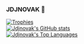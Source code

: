### JDJNOVAK 👋

<!--
**jdjnovak/jdjnovak** is a ✨ _special_ ✨ repository because its `README.md` (this file) appears on your GitHub profile.

Here are some ideas to get you started:

- 🔭 I’m currently working on ...
- 🌱 I’m currently learning ...
- 👯 I’m looking to collaborate on ...
- 🤔 I’m looking for help with ...
- 💬 Ask me about ...
- 📫 How to reach me: ...
- 😄 Pronouns: ...
- ⚡ Fun fact: ...
-->
[![Trophies](https://github-profile-trophy.vercel.app/?username=jdjnovak&theme=nord&row=2&column=3&margin-w=15&margin-h=15)](https://github.com/jdjnovak/github-profile-trophy)  
[![Jdjnovak's GitHub stats](https://github-readme-stats.vercel.app/api?username=jdjnovak&theme=solarized-light&show_icons=true)](https://github.com/jdjnovak/github-readme-stats)  
[![Jdjnovak's Top Languages](https://github-readme-stats.vercel.app/api/top-langs/?username=jdjnovak&theme=solarized-light&exclude_repo=.emacs.d)](https://github.com/jdjnovak/github-readme-stats)
